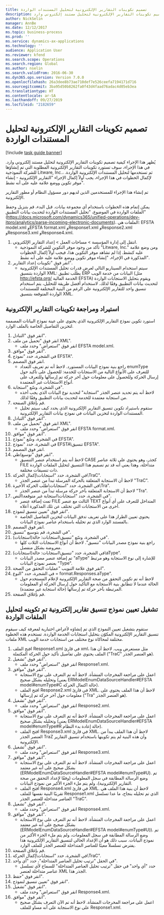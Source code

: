 ```yaml
---
title: تصميم تكوينات التقارير الإلكترونية لتحليل المستندات الواردة
description: يُظهر هذا الإجراء كيفية تصميم تكوينات التقارير الإلكترونية لتحليل مستند إلكتروني وارد.
author: NickSelin
manager: AnnBe
ms.date: 12/12/2017
ms.topic: business-process
ms.prod: ''
ms.service: dynamics-ax-applications
ms.technology: ''
audience: Application User
ms.reviewer: kfend
ms.search.scope: Operations
ms.search.region: Global
ms.author: nselin
ms.search.validFrom: 2016-06-30
ms.dyn365.ops.version: Version 7.0.0
ms.openlocfilehash: 26a3dee8b73ae710def7e526ceefa7194171d716
ms.sourcegitcommit: 3ba95d50b8262fa0f43d4faad76adac4d05eb3ea
ms.translationtype: HT
ms.contentlocale: ar-SA
ms.lasthandoff: 09/27/2019
ms.locfileid: "2182659"
---
```

# <a name="design-er-configurations-to-parse-incoming-documents"></a>تصميم تكوينات التقارير الإلكترونية لتحليل المستندات الواردة

[!include [task guide banner](../../includes/task-guide-banner.md)]

يُظهر هذا الإجراء كيفية تصميم تكوينات التقارير الإلكترونية لتحليل مستند إلكتروني وارد. في هذا الإجراء، سوف تستورد تكوينات التقارير الإلكترونية المطلوبة التي تم إنشاؤها للشركة النموذجية Litware, Inc.، ثم تستخدمها لتحليل المستندات الإلكترونية الواردة. لإكمال الخطوات في هذا الإجراء، يجب أولاً إكمال الإجراء "التقارير الإلكترونية - إنشاء موفر تكوين ووضع علامة عليه على أنه نشط‬".

تم إنشاء هذا الإجراء للمستخدمين الذين لديهم دور مسؤول النظام أو مطور التقارير الإلكترونية. 

يمكن إتمام هذه الخطوات باستخدام أي مجموعة بيانات. قبل البدء، قم بتنزيل وحفظ الملفات الواردة في الموضوع، "تحليل المستندات الواردة لتحديث بيانات التطبيق" (https://docs.microsoft.com/dynamics365/unified-operations/dev-itpro/analytics/parse-incoming-electronic-documents). الملفات هي: EFSTA model.xml وEFSTA format.xml وResponse1.xml وResponse2.xml وResponse3.xml وResponse4.xml.

1. انتقل إلى إدارة المؤسسة > مساحات العمل‬ > إعداد التقارير الإلكتروني‬.
    * تأكد من وجود موفر التكوين للشركة النموذجية "Litware, Inc." ومن وضع علامة عليه كنشط. إذا لم تشاهد موفر التكوين هذا، فيجب أولاً إكمال الخطوات المذكورة في الإجراء، "إنشاء موفر تكوين ووضع علامة عليه على أنه نشط‬".  
2. انقر فوق "تكوينات إعداد التقارير‬".
    * سيتم استخدام السيناريو التالي لعرض قدرات تحليل المستندات الإلكترونية الواردة بتنسيق XML: يطلب تطبيق ERP البيانات من خدمة الويب (مثل http://efsta.org/ الخدمة المالية EFSTA) ويقوم بتحليل الاستجابات الواردة لتحديث بيانات التطبيق وفقًا لذلك. لاستخدام أفضل طريقة للتحليل، يتم استخدام تنسيق واحد للتقارير الإلكترونية على الرغم من البنية المختلفة للمستندات الواردة المتوقعة بتنسيق XML.   

## <a name="import-and-review-er-configurations"></a>استيراد ومراجعة تكوينات التقارير الإلكترونية
استورد تكوين نموذج التقارير الإلكترونية الذي يحتوي على عينة نموذج البيانات المصممة لتخزين التفاصيل الخاصة بالملف الوارد.  
1. انقر فوق "التبادل‬".
2. انقر فوق "تحميل من ملف XML".
    * انقر فوق "استعراض" وحدد ملف EFSTA model.xml.  
3. انقر فوق "موافق".
4. في الشجرة، حدد "نموذج EFSTA".
5. انقر فوق المصمم.
    * راجع بنية نموذج البيانات المستورد. لاحظ أنه تم تعريف التعداد enumType للتعرف على الأنواع التالية من الاستجابات للخدمة: للحصول على تأكيد حول إرسال الحركة وللحصول على معلومات حول آخر حركة تم إرسالها وللتعرف على أنواع الاستجابات غير المعتمدة.   
6. في الشجرة، وسّع "استجابة".
    * لاحظ أنه يتم تحديد عنصر الجذر "استجابة" لتحديد نوع البيانات الذي يجب أخذه من استجابة معتمدة للخدمة لتحديث بيانات التطبيق وفقًا لذلك.   
7. قم بإغلاق الصفحة.
    * ستقوم باستيراد تكوين تنسيق التقارير الإلكترونية الذي يحدد كيف سيتم تحليل المستندات الواردة لتخزين البيانات في نموذج بيانات التقارير الإلكترونية.   
8. انقر فوق "التبادل‬".
9. انقر فوق "تحميل من ملف XML".
    * انقر فوق "استعراض" وحدد ملف EFSTA format.xml.  
10. انقر فوق "موافق".
11. في الشجرة، وسّع "نموذج EFSTA".
12. في الشجرة، حدد "نموذج EFSTA\تنسيق EFSTA".
13. انقر فوق المصمم.
14. انقر فوق "توسيع/طي".
    * لاحظ أنه يتم استخدام عنصر التنسيق CASE كجذر، وهو يحتوي على ثلاثة عناصر FILE متداخلة، وهذا يعني أنه قد تم تصميم هذا التنسيق لتحليل الملفات الواردة ذات تنسيقات مختلفة.  
15. في الشجرة، حدد "استجابات\إكمال الحركة\TraC".
    * لاحظ أن الاستجابة المتعلقة بالحركة المرسلة تبدأ من عنصر الجذر "TraC".   
16. في الشجرة، حدد "استجابات\طلب الحركة الأخيرة\Tra".
    * لاحظ أن الاستجابة المتعلقة بآخر حركة مرسلة تبدأ من عنصر الجذر "Tra".   
17. في الشجرة، حدد "استجابات\استجابة غير متوقعة\النص".
    * تمت إضافة عنصر FILE الثالث مع عنصر TEXT المتداخل للتعرف على أي أنواع أخرى من الاستجابات التي تختلف عن تلك المذكورة أعلاه.   
18. انقر فوق "تعيين تنسيق لنموذج‬".
    * يحتوي تعيين الطراز هذا على تعريف تدفق البيانات لتخزين التفاصيل الخاصة بالمستند الوارد الذي تم تحليله باستخدام عناصر نموذج البيانات.  
19. انقر فوق المصمم.
20. في الشجرة، قم بتوسيع "تنسيق".
21. في الشجرة، وسّع "تنسيق\استجابات: حالة(استجابات)".
    * راجع بنية نموذج مصدر البيانات "تنسيق". لاحظ أن أنواع الاستجابات الثلات كلها معروضة بشكل منفصل.   
22. في الشجرة، حدد "تنسيق\استجابات: حالة(استجابات)\aType".
    * تم إضافة عنصر مصدر البيانات "aType" للإشارة إلى نوع الاستجابة وهو مرتبط بعنصر نموذج البيانات "Type".  
23. انقر فوق علامة التبويب "عمليات التحقق من الصحة".
24. في الشجرة، حدد "النوع = format.Responses.aType".
    * لاحظ أنه تم تكوين التحقق من صحة التقارير الإلكترونية لإعلام المستخدم حول الحالة عندما لا تتطابق بنية الاستجابة مع التأكيد حول إرسال الحركة أو المعلومات المرتبطة بآخر حركة تم إرسالها (حالة استجابة غير معتمدة).   
25. قم بإغلاق الصفحة.

## <a name="run-model-mapping-of-er-format-configured-for-parsing-incoming-files"></a>تشغيل تعيين نموذج تنسيق تقارير إلكترونية تم تكوينه لتحليل الملفات الواردة
ستقوم بتشغيل تعيين النموذج الذي تم إنشاؤه لأغراض اختبارية لمعرفة كيف سيقوم تنسيق التقارير الإلكترونية المكوّن بتحليل استجابات الخدمة الواردة. تستخدم هذه الخطوة ملفات XML مختلفة لمحاكاة نوع مختلف من استجابات خدمة الويب.   
1. افتح الملف Response1.xml في قارئ xml، مثل مستعرض ويب. لاحظ أن هذا الملف يحتوي على تفاصيل تأكيد حول الحركة المكتملة ("TraC" هو العنصر الجذر).   
2. انقر فوق "تشغيل".
    * انقر فوق "استعراض" وحدد ملف Response1.xml.  
3. انقر فوق "موافق".
    * اعمل على مراجعة المخرجات المنشأة. لاحظ أنه تم التعرف على نوع الاستجابة وتحليله بشكل صحيح (يعني ERModelEnumDataSourceHandler#EFSTA model#enumType#C حالة اكتمال الحركة).   
    * افتح الملف Response2.xml في قارئ XML. لاحظ أن هذا الملف يحتوي على معلومات حول آخر حركة تم إرسالها ("Tra" هو العنصر الجذر).   
4. انقر فوق "تشغيل".
    * انقر فوق "استعراض" وحدد ملف Response2.xml.  
5. انقر فوق "موافق".
    * اعمل على مراجعة المخرجات المنشأة. لاحظ أنه تم التعرف على نوع الاستجابة وتحليله بشكل صحيح (يعني ERModelEnumDataSourceHandler#EFSTA model#enumType#R حالة إعادة بدء النظام).   
    * افتح الملف Response3.xml في قارئ XML. لاحظ أن هذا الملف يبدأ من العنصر الجذر TraZ وأن هذه البنية لم يتم تكوينها باستخدام تنسيق التقارير الإلكترونية.   
6. انقر فوق "تشغيل".
    * انقر فوق "استعراض" وحدد ملف Response3.xml.  
7. انقر فوق "موافق".
    * اعمل على مراجعة المخرجات المنشأة. لاحظ أنه تم التعرف على نوع الاستجابة بشكل صحيح على أنه غير معتمد (ERModelEnumDataSourceHandler#EFSTA model#enumType#U). تم وضع الرسالة المطابقة في سجل المعلومات (وفقًا لإعداد التحقق من صحة التقارير الإلكترونية)، ولم يتم ملء الجزء الأكبر من نموذج البيانات.   
    * افتح الملف Response4.xml في قارئ XML. لاحظ أن بنية هذا الملف هي تقريبًا البنية نفسها للملف Response1.xml الذي تم تحليله بنجاح، ما عدا تسلسل العناصر متداخلة للعنصر الجذر "TraC".   
8. انقر فوق "تشغيل".
    * انقر فوق "استعراض" وحدد ملف Response4.xml.  
9. انقر فوق "موافق".
    * اعمل على مراجعة المخرجات المنشأة. لاحظ أنه تم التعرف على نوع الاستجابة بشكل صحيح على أنه غير معتمد (ERModelEnumDataSourceHandler#EFSTA model#enumType#U)). تم وضع الرسالة المطابقة في سجل المعلومات، ولم يتم ملء الجزء الأكبر من نموذج البيانات. سبب ذلك هو أن الإعداد الحالي لتنسيق التقارير الإلكترونية هذا يفترض تسلسلاً معينًا للعناصر المتداخلة للعنصر الجذر للملف الوارد.   
10. قم بإغلاق الصفحة.
11. في الشجرة، حدد "استجابات\إكمال الحركة\TraC".
12. في الحقل "ترتيب تحليل العناصر المتداخلة"، حدد "أي واحد".
    * حدد "أي واحد" في حقل "ترتيب تحليل العناصر المتداخلة" للسماح لأي تسلسل عناصر متداخلة لعنصر XML الجذر هذا.  
13. انقر فوق "حفظ".
14. انقر فوق "تعيين تنسيق لنموذج‬".
15. انقر فوق "تشغيل".
    * انقر فوق "استعراض" وحدد ملف Response4.xml.  
16. انقر فوق "موافق".
    * اعمل على مراجعة المخرجات المنشأة. لاحظ أنه تم الآن التعرف بشكل صحيح على نوع الاستجابة على أنه مساو للملف Response1.xml.  

